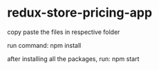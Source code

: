 # redux-store-pricing-app

copy paste the files in respective folder

run command: npm install

after installing all the packages, run: npm start
